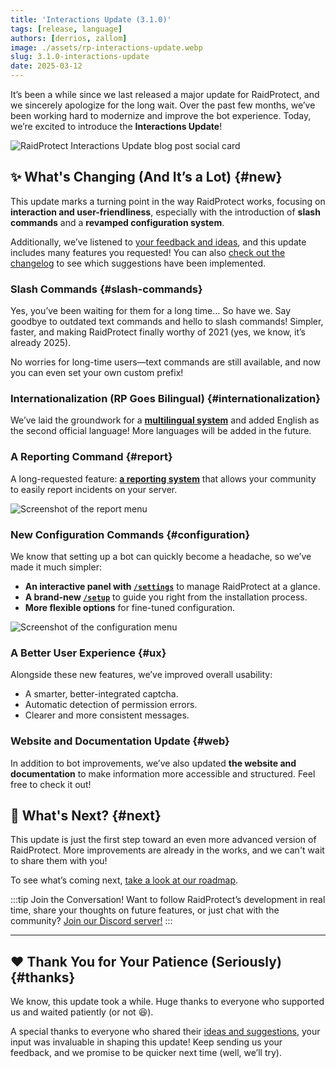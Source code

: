 ```yaml
---
title: 'Interactions Update (3.1.0)'
tags: [release, language]
authors: [derrios, zallom]
image: ./assets/rp-interactions-update.webp
slug: 3.1.0-interactions-update
date: 2025-03-12
---
```


It’s been a while since we last released a major update for RaidProtect, and we sincerely apologize for the long wait. Over the past few months, we’ve been working hard to modernize and improve the bot experience. Today, we’re excited to introduce the **Interactions Update**!

![RaidProtect Interactions Update blog post social card](./assets/rp-interactions-update.webp)

<!--truncate-->

## ✨ What's Changing (And It’s a Lot) {#new}

This update marks a turning point in the way RaidProtect works, focusing on **interaction and user-friendliness**, especially with the introduction of **slash commands** and a **revamped configuration system**. 

Additionally, we’ve listened to <a href="https://suggestions.raidprotect.bot" target="_blank">your feedback and ideas</a>, and this update includes many features you requested! You can also [check out the changelog](/changelog) to see which suggestions have been implemented.

### Slash Commands {#slash-commands}

Yes, you’ve been waiting for them for a long time… So have we. Say goodbye to outdated text commands and hello to slash commands! Simpler, faster, and making RaidProtect finally worthy of 2021 (yes, we know, it’s already 2025).

No worries for long-time users—text commands are still available, and now you can even set your own custom prefix!

### Internationalization (RP Goes Bilingual) {#internationalization}

We’ve laid the groundwork for a [**multilingual system**](/language) and added English as the second official language! More languages will be added in the future.

### A Reporting Command {#report}

A long-requested feature: [**a reporting system**](/features/reports) that allows your community to easily report incidents on your server.

![Screenshot of the report menu](./assets/rp-report-message.webp)

### New Configuration Commands {#configuration}

We know that setting up a bot can quickly become a headache, so we’ve made it much simpler:
- **An interactive panel with [`/settings`](/setup#settings)** to manage RaidProtect at a glance.
- **A brand-new [`/setup`](/setup#install)** to guide you right from the installation process.
- **More flexible options** for fine-tuned configuration.

![Screenshot of the configuration menu](./assets/rp-configuration-menu.webp)

### A Better User Experience {#ux}

Alongside these new features, we’ve improved overall usability:
- A smarter, better-integrated captcha.
- Automatic detection of permission errors.
- Clearer and more consistent messages.

### Website and Documentation Update {#web}

In addition to bot improvements, we’ve also updated **the website and documentation** to make information more accessible and structured. Feel free to check it out!

## 🔎 What's Next? {#next}

This update is just the first step toward an even more advanced version of RaidProtect. More improvements are already in the works, and we can't wait to share them with you!

To see what’s coming next, <a href="https://suggestions.raidprotect.bot/roadmap" target="_blank">take a look at our roadmap</a>.

:::tip Join the Conversation!
Want to follow RaidProtect’s development in real time, share your thoughts on future features, or just chat with the community? <a href="https://raidprotect.bot/discord" target="_blank">Join our Discord server!</a>
:::

---

## ❤️ Thank You for Your Patience (Seriously) {#thanks}

We know, this update took a while. Huge thanks to everyone who supported us and waited patiently (or not 😆).

A special thanks to everyone who shared their <a href="https://suggestions.raidprotect.bot" target="_blank">ideas and suggestions</a>, your input was invaluable in shaping this update! Keep sending us your feedback, and we promise to be quicker next time (well, we’ll try).